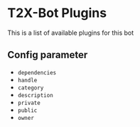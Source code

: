# T2X-Bot Plugins
This is a list of available plugins for this bot

## Config parameter
- `dependencies`
- `handle`
- `category`
- `description`
- `private`
- `public`
- `owner`
